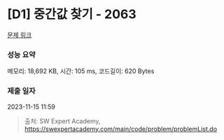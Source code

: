 # [D1] 중간값 찾기 - 2063 

[문제 링크](https://swexpertacademy.com/main/code/problem/problemDetail.do?contestProbId=AV5QPsXKA2UDFAUq) 

### 성능 요약

메모리: 18,692 KB, 시간: 105 ms, 코드길이: 620 Bytes

### 제출 일자

2023-11-15 11:59



> 출처: SW Expert Academy, https://swexpertacademy.com/main/code/problem/problemList.do